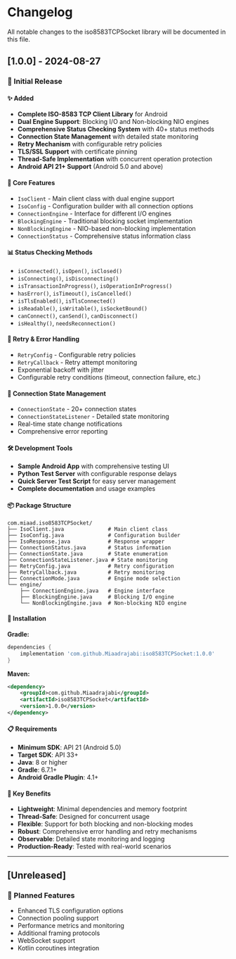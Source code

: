 # Changelog

All notable changes to the iso8583TCPSocket library will be documented in this file.

## [1.0.0] - 2024-08-27

### 🎉 Initial Release

#### ✨ Added
- **Complete ISO-8583 TCP Client Library** for Android
- **Dual Engine Support**: Blocking I/O and Non-blocking NIO engines
- **Comprehensive Status Checking System** with 40+ status methods
- **Connection State Management** with detailed state monitoring
- **Retry Mechanism** with configurable retry policies
- **TLS/SSL Support** with certificate pinning
- **Thread-Safe Implementation** with concurrent operation protection
- **Android API 21+ Support** (Android 5.0 and above)

#### 🔧 Core Features
- `IsoClient` - Main client class with dual engine support
- `IsoConfig` - Configuration builder with all connection options
- `ConnectionEngine` - Interface for different I/O engines
- `BlockingEngine` - Traditional blocking socket implementation
- `NonBlockingEngine` - NIO-based non-blocking implementation
- `ConnectionStatus` - Comprehensive status information class

#### 📊 Status Checking Methods
- `isConnected()`, `isOpen()`, `isClosed()`
- `isConnecting()`, `isDisconnecting()`
- `isTransactionInProgress()`, `isOperationInProgress()`
- `hasError()`, `isTimeout()`, `isCancelled()`
- `isTlsEnabled()`, `isTlsConnected()`
- `isReadable()`, `isWritable()`, `isSocketBound()`
- `canConnect()`, `canSend()`, `canDisconnect()`
- `isHealthy()`, `needsReconnection()`

#### 🔄 Retry & Error Handling
- `RetryConfig` - Configurable retry policies
- `RetryCallback` - Retry attempt monitoring
- Exponential backoff with jitter
- Configurable retry conditions (timeout, connection failure, etc.)

#### 📡 Connection State Management
- `ConnectionState` - 20+ connection states
- `ConnectionStateListener` - Detailed state monitoring
- Real-time state change notifications
- Comprehensive error reporting

#### 🛠️ Development Tools
- **Sample Android App** with comprehensive testing UI
- **Python Test Server** with configurable response delays
- **Quick Server Test Script** for easy server management
- **Complete documentation** and usage examples

#### 📦 Package Structure
```
com.miaad.iso8583TCPSocket/
├── IsoClient.java              # Main client class
├── IsoConfig.java              # Configuration builder
├── IsoResponse.java            # Response wrapper
├── ConnectionStatus.java       # Status information
├── ConnectionState.java        # State enumeration
├── ConnectionStateListener.java # State monitoring
├── RetryConfig.java            # Retry configuration
├── RetryCallback.java          # Retry monitoring
├── ConnectionMode.java         # Engine mode selection
└── engine/
    ├── ConnectionEngine.java   # Engine interface
    ├── BlockingEngine.java     # Blocking I/O engine
    └── NonBlockingEngine.java  # Non-blocking NIO engine
```

#### 🚀 Installation

**Gradle:**
```gradle
dependencies {
    implementation 'com.github.Miaadrajabi:iso8583TCPSocket:1.0.0'
}
```

**Maven:**
```xml
<dependency>
    <groupId>com.github.Miaadrajabi</groupId>
    <artifactId>iso8583TCPSocket</artifactId>
    <version>1.0.0</version>
</dependency>
```

#### 📋 Requirements
- **Minimum SDK**: API 21 (Android 5.0)
- **Target SDK**: API 33+
- **Java**: 8 or higher
- **Gradle**: 6.7.1+
- **Android Gradle Plugin**: 4.1+

#### 🎯 Key Benefits
- **Lightweight**: Minimal dependencies and memory footprint
- **Thread-Safe**: Designed for concurrent usage
- **Flexible**: Support for both blocking and non-blocking modes
- **Robust**: Comprehensive error handling and retry mechanisms
- **Observable**: Detailed state monitoring and logging
- **Production-Ready**: Tested with real-world scenarios

---

## [Unreleased]

### 🔮 Planned Features
- Enhanced TLS configuration options
- Connection pooling support
- Performance metrics and monitoring
- Additional framing protocols
- WebSocket support
- Kotlin coroutines integration
